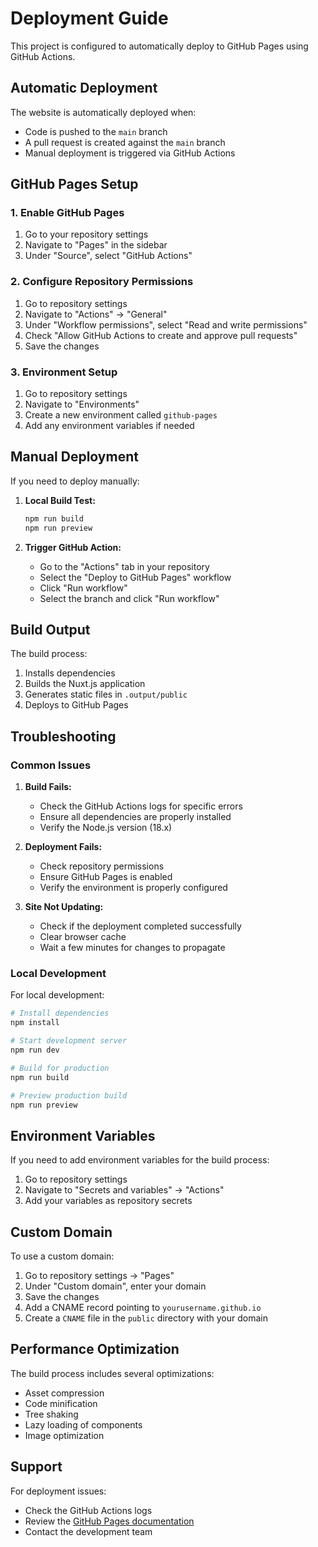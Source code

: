 # Deployment Guide

This project is configured to automatically deploy to GitHub Pages using GitHub Actions.

## Automatic Deployment

The website is automatically deployed when:
- Code is pushed to the `main` branch
- A pull request is created against the `main` branch
- Manual deployment is triggered via GitHub Actions

## GitHub Pages Setup

### 1. Enable GitHub Pages
1. Go to your repository settings
2. Navigate to "Pages" in the sidebar
3. Under "Source", select "GitHub Actions"

### 2. Configure Repository Permissions
1. Go to repository settings
2. Navigate to "Actions" → "General"
3. Under "Workflow permissions", select "Read and write permissions"
4. Check "Allow GitHub Actions to create and approve pull requests"
5. Save the changes

### 3. Environment Setup
1. Go to repository settings
2. Navigate to "Environments"
3. Create a new environment called `github-pages`
4. Add any environment variables if needed

## Manual Deployment

If you need to deploy manually:

1. **Local Build Test:**
   ```bash
   npm run build
   npm run preview
   ```

2. **Trigger GitHub Action:**
   - Go to the "Actions" tab in your repository
   - Select the "Deploy to GitHub Pages" workflow
   - Click "Run workflow"
   - Select the branch and click "Run workflow"

## Build Output

The build process:
1. Installs dependencies
2. Builds the Nuxt.js application
3. Generates static files in `.output/public`
4. Deploys to GitHub Pages

## Troubleshooting

### Common Issues

1. **Build Fails:**
   - Check the GitHub Actions logs for specific errors
   - Ensure all dependencies are properly installed
   - Verify the Node.js version (18.x)

2. **Deployment Fails:**
   - Check repository permissions
   - Ensure GitHub Pages is enabled
   - Verify the environment is properly configured

3. **Site Not Updating:**
   - Check if the deployment completed successfully
   - Clear browser cache
   - Wait a few minutes for changes to propagate

### Local Development

For local development:
```bash
# Install dependencies
npm install

# Start development server
npm run dev

# Build for production
npm run build

# Preview production build
npm run preview
```

## Environment Variables

If you need to add environment variables for the build process:

1. Go to repository settings
2. Navigate to "Secrets and variables" → "Actions"
3. Add your variables as repository secrets

## Custom Domain

To use a custom domain:

1. Go to repository settings → "Pages"
2. Under "Custom domain", enter your domain
3. Save the changes
4. Add a CNAME record pointing to `yourusername.github.io`
5. Create a `CNAME` file in the `public` directory with your domain

## Performance Optimization

The build process includes several optimizations:
- Asset compression
- Code minification
- Tree shaking
- Lazy loading of components
- Image optimization

## Support

For deployment issues:
- Check the GitHub Actions logs
- Review the [GitHub Pages documentation](https://docs.github.com/en/pages)
- Contact the development team 
